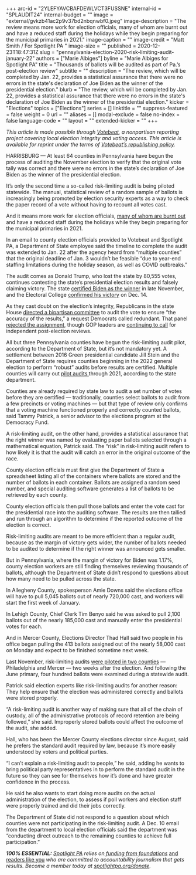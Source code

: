 +++
arc-id = "2YLEFYAVCBAFDEWLVCT3FUSSNE"
internal-id = "SPLAUDIT24"
internal-budget = ""
image = "external/gvkzb41ac2p9v37bd2nbqnwbf0.jpeg"
image-description = "The review means more work for election officials, many of whom are burnt out and have a reduced staff during the holidays while they begin preparing for the municipal primaries in 2021."
image-caption = ""
image-credit = "Matt Smith / For Spotlight PA "
image-size = ""
published = 2020-12-23T18:47:31Z
slug = "pennsylvania-election-2020-risk-limiting-audit-january-22"
authors = ["Marie Albiges"]
byline = "Marie Albiges for Spotlight PA"
title = "Thousands of ballots will be audited as part of Pa.’s post-election review"
subtitle = ""
description = "The review, which will be completed by Jan. 22, provides a statistical assurance that there were no errors in the state's declaration of Joe Biden as the winner of the presidential election."
blurb = "The review, which will be completed by Jan. 22, provides a statistical assurance that there were no errors in the state's declaration of Joe Biden as the winner of the presidential election."
kicker = "Elections"
topics = ["Elections"]
series = []
linktitle = ""
suppress-featured = false
weight = 0
url = ""
aliases = []
modal-exclude = false
no-index = false
language-code = ""
layout = ""
extended-kicker = ""
+++

<i>This article is made possible through </i><a href="http://votebeat.org/"><i>Votebeat</i></a><i>, a nonpartisan reporting project covering local election integrity and voting access. This article is available for reprint under the terms of </i><a href="https://votebeat.org/republishing/"><i>Votebeat’s republishing policy</i></a><i>.</i>

HARRISBURG — At least 64 counties in Pennsylvania have begun the process of auditing the November election to verify that the original vote tally was correct and there were no errors in the state’s declaration of Joe Biden as the winner of the presidential election.

It’s only the second time a so-called risk-limiting audit is being piloted statewide. The manual, statistical review of a random sample of ballots is increasingly being promoted by election security experts as a way to check the paper record of a vote without having to recount all votes cast.

And it means more work for election officials, <a href="https://www.spotlightpa.org/news/2020/12/pennsylvania-election-2020-officials-retiring-nightmare/">many of whom are burnt out</a> and have a reduced staff during the holidays while they begin preparing for the municipal primaries in 2021.

In an email to county election officials provided to Votebeat and Spotlight PA, a Department of State employee said the timeline to complete the audit was extended to Jan. 22 after the agency heard from “multiple counties” that the original deadline of Jan. 3 wouldn’t be feasible “due to year-end staffing limitations during the holiday season, as well as COVID outbreaks.”

The audit comes as Donald Trump, who lost the state by 80,555 votes, continues contesting the state’s presidential election results and falsely claiming victory. The state <a href="https://www.spotlightpa.org/news/2020/11/joe-biden-pennsylvania-winner-certification-final-results/">certified Biden as the winner</a> in late November, and the Electoral College <a href="https://www.spotlightpa.org/news/2020/12/joe-biden-pennsylvania-presidential-election-electors-cast-ballots/">confirmed his victory</a> on Dec. 14.

<script src="https://www.spotlightpa.org/embed.js" async></script><div data-spl-embed-version="1" data-spl-src="https://www.spotlightpa.org/embeds/newsletter/"></div>

As they cast doubt on the election’s integrity, Republicans in the state House <a href="https://www.spotlightpa.org/news/2020/11/pennsylvania-election-2020-audit-review-republican-integrity-confusion/">directed a bipartisan committee</a> to audit the vote to ensure “the accuracy of the results,” a request Democrats called redundant. That panel <a href="https://www.spotlightpa.org/news/2020/11/pennsylvania-2020-election-audit-gop-legislature-fraud-kathy-boockvar/">rejected the assignment</a>, though GOP leaders are <a href="https://www.abc27.com/news/pennsylvania/senate-president-pro-tempore-jake-corman-plans-to-introduce-resolution-to-review-2020-general-election/">continuing to call</a> for independent post-election reviews.

All but three Pennsylvania counties have begun the risk-limiting audit pilot, according to the Department of State, but it’s not mandatory yet. A settlement between 2016 Green presidential candidate Jill Stein and the Department of State requires counties beginning in the 2022 general election to perform “robust” audits before results are certified. Multiple counties will carry out <a href="https://www.votespa.com/About-Elections/Pages/Post-Election-Audits.aspx">pilot audits </a>through 2021, according to the state department.

Counties are already required by state law to audit a set number of votes before they are certified — traditionally, counties select ballots to audit from a few precincts or voting machines — but that type of review only confirms that a voting machine functioned properly and correctly counted ballots, said Tammy Patrick, a senior advisor to the elections program at the Democracy Fund.

A risk-limiting audit, on the other hand, provides a statistical assurance that the right winner was named by evaluating paper ballots selected through a mathematical equation, Patrick said. The “risk” in risk-limiting audit refers to how likely it is that the audit will catch an error in the original outcome of the race.

County election officials must first give the Department of State a spreadsheet listing all of the containers where ballots are stored and the number of ballots in each container. Ballots are assigned a random seed number, and special auditing software generates a list of ballots to be retrieved by each county.

County election officials then pull those ballots and enter the vote cast for the presidential race into the auditing software. The results are then tallied and run through an algorithm to determine if the reported outcome of the election is correct.

Risk-limiting audits are meant to be more efficient than a regular audit, because as the margin of victory gets wider, the number of ballots needed to be audited to determine if the right winner was announced gets smaller.

But in Pennsylvania, where the margin of victory for Biden was 1.17%, county election workers are still finding themselves reviewing thousands of ballots, although the Department of State didn’t respond to questions about how many need to be pulled across the state.

In Allegheny County, spokesperson Amie Downs said the elections office will have to pull 5,045 ballots out of nearly 720,000 cast, and workers will start the first week of January.

In Lehigh County, Chief Clerk Tim Benyo said he was asked to pull 2,100 ballots out of the nearly 185,000 cast and manually enter the presidential votes for each.

And in Mercer County, Elections Director Thad Hall said two people in his office began pulling the 413 ballots assigned out of the nearly 58,000 cast on Monday and expect to be finished sometime next week.

Last November, risk-limiting audits <a href="https://www.media.pa.gov/Pages/State-Details.aspx?newsid=366">were piloted in two counties</a> — Philadelphia and Mercer — two weeks after the election. And following the June primary, four hundred ballots were examined during a statewide audit.

Patrick said election experts like risk-limiting audits for another reason: They help ensure that the election was administered correctly and ballots were stored properly.

“A risk-limiting audit is another way of making sure that all of the chain of custody, all of the administrative protocols of record retention are being followed,” she said. Improperly stored ballots could affect the outcome of the audit, she added.

<script src="https://www.spotlightpa.org/embed.js" async></script><div data-spl-embed-version="1" data-spl-src="https://www.spotlightpa.org/embeds/donate/?teaser_text=Spotlight%20PA%20provides%20essential%2C%20public-service%20journalism%20thanks%20to%20readers%20like%20you.%20%3Cb%3EHelp%20us%20sustain%20this%20critical%20coverage%20in%202021.%3C%2Fb%3E"></div>

Hall, who has been the Mercer County elections director since August, said he prefers the standard audit required by law, because it’s more easily understood by voters and political parties.

“I can’t explain a risk-limiting audit to people,” he said, adding he wants to bring political party representatives in to perform the standard audit in the future so they can see for themselves how it’s done and have greater confidence in the process.

He said he also wants to start doing more audits on the actual administration of the election, to assess if poll workers and election staff were properly trained and did their jobs correctly.

The Department of State did not respond to a question about which counties were not participating in the risk-limiting audit. A Dec. 10 email from the department to local election officials said the department was “conducting direct outreach to the remaining counties to achieve full participation.”

<i><b>100% ESSENTIAL:</b></i><i> </i><a href="https://www.spotlightpa.org/"><i>Spotlight PA</i></a><i> relies on</i><a href="https://www.spotlightpa.org/support"><i> funding from foundations</i></a><i> </i><a href="https://www.spotlightpa.org/support">and readers like you</a><i> who are committed to accountability journalism that gets results. Become a member today at </i><a href="http://checkout.fundjournalism.org/memberform?org_id=spotlightpa&campaign=701f4000000TVuIAAW"><i>spotlightpa.org/donate</i></a><i>.</i>
